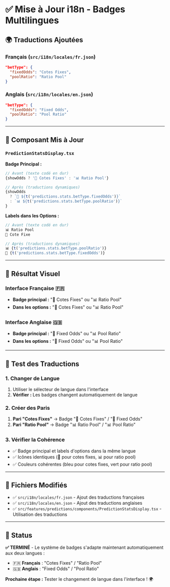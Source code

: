 # ✅ Mise à Jour i18n - Badges Multilingues

## 🌍 Traductions Ajoutées

### Français (`src/i18n/locales/fr.json`)
```json
"betType": {
  "fixedOdds": "Cotes Fixes",
  "poolRatio": "Ratio Pool"
}
```

### Anglais (`src/i18n/locales/en.json`)
```json
"betType": {
  "fixedOdds": "Fixed Odds", 
  "poolRatio": "Pool Ratio"
}
```

---

## 🎯 Composant Mis à Jour

### `PredictionStatsDisplay.tsx`

**Badge Principal :**
```typescript
// Avant (texte codé en dur)
{showOdds ? '🎯 Cotes Fixes' : '📊 Ratio Pool'}

// Après (traductions dynamiques)
{showOdds 
  ? `🎯 ${t('predictions.stats.betType.fixedOdds')}` 
  : `📊 ${t('predictions.stats.betType.poolRatio')}`
}
```

**Labels dans les Options :**
```typescript
// Avant (texte codé en dur)
📊 Ratio Pool
🎯 Cote Fixe

// Après (traductions dynamiques)
📊 {t('predictions.stats.betType.poolRatio')}
🎯 {t('predictions.stats.betType.fixedOdds')}
```

---

## 🎨 Résultat Visuel

### Interface Française 🇫🇷
- **Badge principal :** "🎯 Cotes Fixes" ou "📊 Ratio Pool"
- **Dans les options :** "🎯 Cotes Fixes" ou "📊 Ratio Pool"

### Interface Anglaise 🇬🇧
- **Badge principal :** "🎯 Fixed Odds" ou "📊 Pool Ratio"
- **Dans les options :** "🎯 Fixed Odds" ou "📊 Pool Ratio"

---

## 🧪 Test des Traductions

### 1. Changer de Langue
1. Utiliser le sélecteur de langue dans l'interface
2. **Vérifier :** Les badges changent automatiquement de langue

### 2. Créer des Paris
1. **Pari "Cotes Fixes"** → Badge "🎯 Cotes Fixes" / "🎯 Fixed Odds"
2. **Pari "Ratio Pool"** → Badge "📊 Ratio Pool" / "📊 Pool Ratio"

### 3. Vérifier la Cohérence
- ✅ Badge principal et labels d'options dans la même langue
- ✅ Icônes identiques (🎯 pour cotes fixes, 📊 pour ratio pool)
- ✅ Couleurs cohérentes (bleu pour cotes fixes, vert pour ratio pool)

---

## 📁 Fichiers Modifiés

- ✅ `src/i18n/locales/fr.json` - Ajout des traductions françaises
- ✅ `src/i18n/locales/en.json` - Ajout des traductions anglaises  
- ✅ `src/features/predictions/components/PredictionStatsDisplay.tsx` - Utilisation des traductions

---

## 🎯 Status

**✅ TERMINÉ** - Le système de badges s'adapte maintenant automatiquement aux deux langues :
- 🇫🇷 **Français** : "Cotes Fixes" / "Ratio Pool"
- 🇬🇧 **Anglais** : "Fixed Odds" / "Pool Ratio"

**Prochaine étape :** Tester le changement de langue dans l'interface ! 🌍
